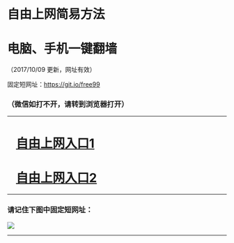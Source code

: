 ﻿# 自由上网简易方法

# 电脑、手机一键翻墙

（2017/10/09 更新，网址有效）

固定短网址：https://git.io/free99

### （微信如打不开，请转到浏览器打开）


***





# &nbsp;&nbsp; <a href="http://ft52031083.fwq-tz-1001.info/fwqtz01.html?t=100900118599 " target="_blank">自由上网入口1</a>
# &nbsp;&nbsp; <a href="http://ft2700314913.fwq-tz-1002.info/fwqtz02.html?t=10090011602 " target="_blank">自由上网入口2</a>
***

### 请记住下图中固定短网址：

<img src="https://s3-us-west-2.amazonaws.com/fwq-1001/yjfq-20170905okok.png" /> 


***

